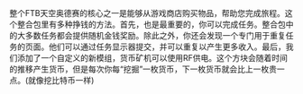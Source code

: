 整个FTB天空奥德赛的核心之一是能够从游戏商店购买物品，帮助您完成旅程。这个整合包里有多种挣钱的方法。首先，也是最重要的，你可以完成任务。整合包中的大多数任务都会提供随机金钱奖励。除此之外，你还会发现一个专门用于重复任务的页面。他们可以通过任务显示器提交，并可以重复以产生更多收入。最后，我们添加了一个自定义的新模组，货币矿机可以使用RF供电。这个方块会随着时间的推移产生货币，但是每次你每“挖掘”一枚货币，下一枚货币就会比上一枚贵一点。(就像挖比特币一样)